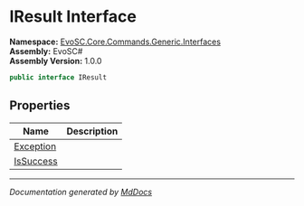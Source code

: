 ﻿<!--  
  <auto-generated>   
    The contents of this file were generated by a tool.  
    Changes to this file may be list if the file is regenerated  
  </auto-generated>   
-->

# IResult Interface

**Namespace:** [EvoSC.Core.Commands.Generic.Interfaces](../index.md)  
**Assembly:** EvoSC\#  
**Assembly Version:** 1.0.0

```csharp
public interface IResult
```

## Properties

| Name                                 | Description |
| ------------------------------------ | ----------- |
| [Exception](properties/Exception.md) |             |
| [IsSuccess](properties/IsSuccess.md) |             |

___

*Documentation generated by [MdDocs](https://github.com/ap0llo/mddocs)*
